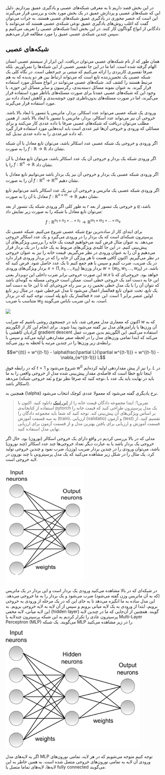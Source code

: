 در این بخش قصد داریم تا به معرفی شبکه‌های عصبی و یادگیری عمیق بپردازیم. دلیل این که شبکه‌های عصبی و پردازش عمیق در یک بخش مورد بحث و بررسی قرار می‌گیرند این است که عنصر محوری در یادگیری عمیق شبکه‌های عصبی هستند. به جرات می‌توان گفت که اغلب روش‌های یادگیری عمیق نوعی شبکه‌ی عصبی هستند که می‌توانند با دادگانی از انواع گوناگون کار کنند. در این بخش ابتدا شبکه‌های عصبی را تعریف می‌کنیم و سپس چندین شبکه‌ی عصبی عمیق را مورد مطالعه قرار می‌دهیم.



## شبکه‌های عصبی

همان طور که از نام شبکه‌های عصبی می‌توان دریافت، این ابزار از سیستم عصبی انسان الهام گرفته شده است. اما ما در این جا تفسیر عصبی از این شبکه‌ها را نمی‌آوریم. بلکه صرفا تفسیری کاربردی را ارائه می‌کنیم که مبتنی بر جبرخطی است. در نگاه کلی یک شبکه عصبی یک تخمین‌زننده تابع است که می‌تواند ارتباط بین هر دو پدیده که به هم مرتبط هستند را کشف کند. شبکه‌های عصبی می‌توانند در انواع مسائل مورد استفاده قرار گیرند. به عنوان نمونه مسائل دسته‌بندی، رگرسیون و سایر مسائل این حوزه. با وجود این که شبکه‌های عصبی عمدتا برای صورت مسئله‌های باناظر مورد استفاده قرار می‌گیرند، اما در صورت مسئله‌های بدون‌ناظری چون خوشه‌بندی و کاهش ابعداد داده نیز مورد استفاده قرار می‌گیرند.

ورودی یک شبکه عصبی می‌تواند عدد اسکالر، بردار، ماتریس یا تنسور با ابعاد بالا باشد. خروجی آن نیز می‌تواند عدد اسکالر، بردار، ماتریس یا تنسور با ابعاد بالا باشد. از همین مطلب می‌توان دریافت که شبکه‌های عصبی صرفا با داده عددی کار می‌کنند و برای مسائلی که ورودی و خروجی آن‌ها غیر عددی است باید ایده‌هایی مورد استفاده قرار گیرد که داده غیرعددی را به داده عددی تبدیل کند. 

اگر ورودی و خروجی یک شبکه عصبی عدد اسکالر باشد، می‌توان تابع معادل با آن شبکه را به صورت $f:\mathbb{R} \rightarrow \mathbb{R}$ نشان داد. 

اگر ورودی شبکه یک بردار و خروجی آن یک عدد اسکالر باشد، می‌توان تابع معادل با آن را با $f:\mathbb{R}^n \rightarrow \mathbb{R}$ نشان داد.

اگر ورودی شبکه عصبی یک  بردار و خروجی آن نیز یک بردار باشد می‌توانیم تابع معادل با آن را به صورت $f:\mathbb{R}^n \rightarrow \mathbb{R}^m$ نشان دهیم.

اگر ورودی شبکه عصبی یک  ماتریس و خروجی آن نیز یک عدد اسکالر باشد می‌توانیم تابع معادل با آن را به صورت $f:\mathbb{R}^{n \times m} \rightarrow \mathbb{R}$ نشان دهیم.

به طور کلی اگر ورودی شبکه یک تنسور از بعد $r$ و خروجی یک تنسور از بعد $q$ باشد، می‌توان تابع معادل با شبکه را به صورت زیر نمایش داد:

$$f:\mathbb{R}^{n_1 \times n_2 \times ... \times n_r} \rightarrow \mathbb{R}^{m_1 \times m_2 \times ... \times m_q}$$

برای ابتدای کار از ساده‌ترین نوع شبکه عصبی شروع می‌کنیم. شبکه عصبی تک پرسپترون شبکه‌ای است که یک بردار را در ورودی می‌گیرد و یک عدد اسکالر خروجی می‌دهد. به عنوان مثال فرض کنید می‌خواهیم قیمت یک خانه را بررسی ویژگی‌های آن پیش‌بینی کنیم. در این جا کلیه‌ی ویژگی‌های مربوط به یک خانه را در یک بردار قرار می‌دهیم و آن را به عنوان ورودی در نظر می‌گیریم. قیمت خانه را نیز به عنوان خروجی در نظر می‌گیریم. اکنون کافی هست تا هر ویژگی از خانه را که در بردار ورودی قرار دارد در یک ضریب، ضرب کنیم  و سپس با هم جمع کنیم تا یک عدد حاصل شود.  فرض کنید که بردار ویژگی‌های ورودی $x = (1, x_1, ..., x_m)$ بردار وزن‌ها $w = (w_0, w_1, ..., w_m)$ باشد. در این صورت خروجی برابر ضرب داخلی این دوبردار یعنی $w.x$ خواهد بود. خروجی‌ای که تا این جا به دست آمد یک خروجی خطی است. ممکن است خروجی مسئله به گونه‌ای باشد که نتوان آن را با یک مدل خطی تخمین زد بر سر راه خروجی‌ای که تا این جا به دست آمد یک تابع، تحت عنوان تابع فعالساز اعمال می‌شود تا مدل غیرخطی شود. در مثال زیر تابع فعالساز یک تابع پله است. توجه کنید که در بردار $x$ اولین عنصر برابر 1 است. این عدد متناسب با ضریب $w_0$ است. به این ضریب بایاس می‌گویند.

![](https://camo.githubusercontent.com/370a0cc5d97f78aad3b1964bb9797c471ce1e6312bde16604e665779697bb1bb/68747470733a2f2f73656261737469616e72617363686b612e636f6d2f696d616765732f626c6f672f323031352f73696e676c656c617965725f6e657572616c5f6e6574776f726b735f66696c65732f70657263657074726f6e5f736368656d617469632e706e67)



اکنون که معماری مدل معرفی شد، باید در جستجوی روشی باشیم که ضرایب $w$ که به آن وزن‌ها یا پارامترهای مدل نیز گفته می‌شود پیدا شوند. برای انجام این کار از الگوریتم گرادیان کاهشی یا gradient descent استفاده می‌کنیم. این الگوریتم بدین صورت عمل می‌کند که ابتدا تمامی وزن‌های مدل را در لحظه صفر مقداردهی اولیه می‌کند و سپس با رابطه‌ی زیر وزن‌ها را در چندین مرتبه یا لحظه به روز می‌کند.

$$w^{(t)} = w^{(t-1)} - \alpha\frac{\partial L}{\partial w^{(t-1)}} = w^{(t-1)} - \nabla_{w^{(t-1)}} L$$

که در رابطه فوق $t=1$ شروع می‌شود و $w^0$ را نیز از پیش مقداردهی اولیه کرده‌ایم. $L$ در اینجا تابع خطا است که فاصله‌ی مقدار پیش‌بینی شده مدل از خروجی واقعی را به ما می‌دهد (توجه کنید که صرفا نظر نوع و بُعد خروجی شبکه، L باید در نهایت باید یک عدد اسکالر باشد). 

همچنین به {\alpha} نرخ یادیگری گفته می‌شود که معمولا عددی کوچک انتخاب می‌شود.

> تمرین1:  ابتدا مجموعه دادگان قیمت خانه را از [این لینک](https://archive.ics.uci.edu/ml/machine-learning-databases/housing/) دانلود کنید. اکنون با استفاده از کتابخانه‌ی pytorch یک مدل پرسپترون طراحی کنید که قیمت خانه را بر اساس ویژگی‌های آن پیش‌بینی کند. توجه کنید که شما باید مجموعه دادگان را به سه قسمت آموزش (train)، ارزیابی (validatio) و آزمون (test) تقسیم کنید. از قسمت آموزش و ارزیابی برای یافتن بهترین مدل و از قسمت آزمون برای ارزیابی نهایی مدل استفاده کنید.



مدلی که در بالا بررسی کردیم در واقع دارای یک خروجی  اسکالر (نورون) بود. حال اگر خروجی یک بردار باشد یا به عبارت دیگر تعداد خروجی‌ها چند عدد اسکالر (چند نورون) باشد، می‌توان ورودی را در چندین بردار ضریب (وزن)، ضرب نمود و چندین خروجی تولید کرد.  یک مثال را در شکل زیر مشاهده می‌کنید که یک مدل پرسپترونی با چند نورون در لایه خروجی است.

![](2_np.png)

در شبکه‌ای که در بالا مشاهده می‌کنید ورودی یک بردار است و این بردار در یک ماتریس (که به آن ماتریس وزن گفته می‌شود) ضرب می‌شود و یک بردار را به ما خروجی می‌دهد. این مدل ساده به ما انگیزه می‌دهد تا به جای این که در یک مرحله از ورودی به خروجی برویم، ابتدا از ورودی به یک لایه میانی برویم و سپس از آن لایه به لایه خروجی برویم. به این لایه میانی، لایه مخفی (hidden layer) گویند. همچنین از آن‌جایی که ما در چندین لایه پرسپترون عادی را تکرار کردیم به این شبکه پرسپترون چندلایه یا Multi-Layer Perceptron (MLP) می‌گویند. یک شبکه MLP را در زیر مشاهده می‌کنید.  

![](mlp.png)

اگر به لایه‌های مدل MLP توجه کنیم متوجه می‌شویم که در هر لایه، تمامی نورون‌های ورودی آن لایه به تمامی نورون‌های خروجی متصل شده است. به همین خاطر به این لایه‌ها، لایه‌های تماما متصل یا fully connected می‌گویند.